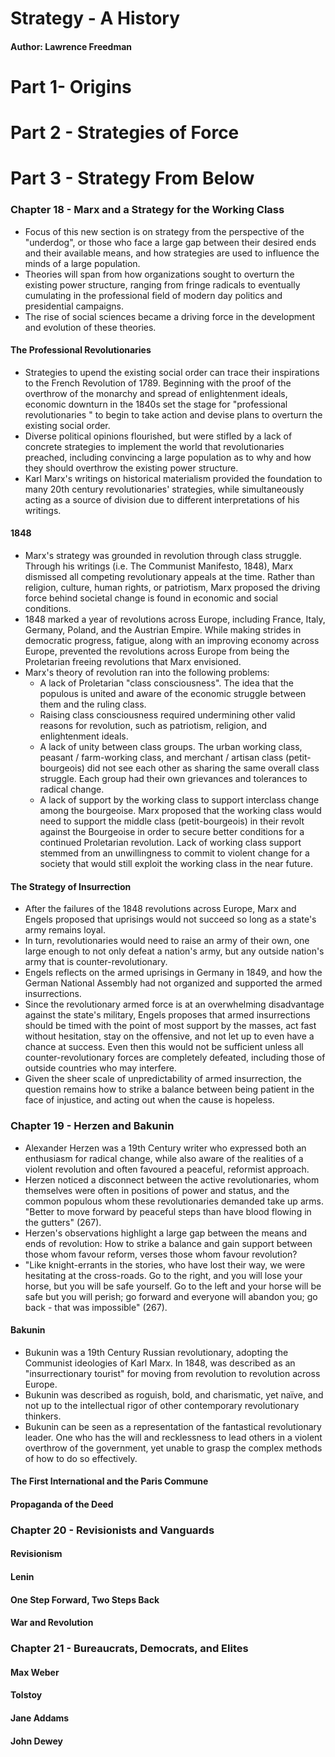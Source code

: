 # Strategy - A History

#### Author: Lawrence Freedman



# Part 1- Origins

# Part 2 - Strategies of Force

# Part 3 - Strategy From Below

### Chapter 18 - Marx and a Strategy for the Working Class

* Focus of this new section is on strategy from the perspective of the "underdog", or those who face a large gap between their desired ends and their available means, and how strategies are used to influence the minds of a large population.
* Theories will span from how organizations sought to overturn the existing power structure, ranging from fringe radicals to eventually cumulating in the professional field of modern day politics and presidential campaigns.
* The rise of social sciences became a driving force in the development and evolution of these theories.

#### The Professional Revolutionaries

* Strategies to upend the existing social order can trace their inspirations to the French Revolution of 1789. Beginning with the proof of the overthrow of the monarchy and spread of enlightenment ideals, economic downturn in the 1840s set the stage for "professional revolutionaries " to begin to take action and devise plans to overturn the existing social order. 
* Diverse political opinions flourished, but were stifled by a lack of concrete strategies to implement the world that revolutionaries preached, including convincing a large population as to why and how they should overthrow the existing power structure.
* Karl Marx's writings on historical materialism provided the foundation to many 20th century revolutionaries' strategies, while simultaneously acting as a source of division due to different interpretations of his writings.  

#### 1848

* Marx's strategy was grounded in revolution through class struggle. Through his writings (i.e. The Communist Manifesto, 1848), Marx dismissed all competing revolutionary appeals at the time. Rather than religion, culture, human rights, or patriotism, Marx proposed the driving force behind societal change is found in economic and social conditions.
* 1848 marked a year of revolutions across Europe, including France, Italy, Germany, Poland, and the Austrian Empire. While making strides in democratic progress, fatigue, along with an improving economy across Europe, prevented the revolutions across Europe from being the Proletarian freeing revolutions that Marx envisioned.
* Marx's theory of revolution ran into the following problems:
	* A lack of Proletarian "class consciousness". The idea that the populous is united and aware of the economic struggle between them and the ruling class.
	* Raising class consciousness required undermining other valid reasons for revolution, such as patriotism, religion, and enlightenment ideals.
	* A lack of unity between class groups. The urban working class, peasant / farm-working class, and merchant / artisan class (petit-bourgeois) did not see each other as sharing the same overall class struggle. Each group had their own grievances and tolerances to radical change.
	* A lack of support by the working class to support interclass change among the bourgeoise. Marx proposed that the working class would need to support the middle class (petit-bourgeois) in their revolt against the Bourgeoise in order to secure better conditions for a continued Proletarian revolution. Lack of working class support stemmed from an unwillingness to  commit to violent change for a society that would still exploit the working class in the near future.


#### The Strategy of Insurrection
* After the failures of the 1848 revolutions across Europe, Marx and Engels proposed that uprisings would not succeed so long as a state's army remains loyal.
* In turn, revolutionaries would need to raise an army of their own, one large enough to not only defeat a nation's army, but any outside nation's army that is counter-revolutionary.
* Engels reflects on the armed uprisings in Germany in 1849, and how the German National Assembly had not organized and supported the armed insurrections. 
* Since the revolutionary armed force is at an overwhelming disadvantage against the state's military, Engels proposes that armed insurrections should be timed with the point of most support by the masses, act fast without hesitation, stay on the offensive, and not let up to even have a chance at success. Even then this would not be sufficient unless all counter-revolutionary forces are completely defeated, including those of outside countries who may interfere.
* Given the sheer scale of unpredictability of armed insurrection, the question remains how to strike a balance between being patient in the face of injustice, and acting out when the cause is hopeless.



### Chapter 19 - Herzen and Bakunin

* Alexander Herzen was a 19th Century writer who expressed both an enthusiasm for radical change, while also aware of the realities of a violent revolution and often favoured a peaceful, reformist approach.
* Herzen noticed a disconnect between the active revolutionaries, whom themselves were often in positions of power and status, and the common populous whom these revolutionaries demanded take up arms. "Better to move forward by peaceful steps than have blood flowing in the gutters" (267).
* Herzen's observations highlight a large gap between the means and ends of revolution: How to strike a balance and gain support between those whom favour reform, verses those whom favour revolution?
* "Like knight-errants in the stories, who have lost their way, we were hesitating at the cross-roads. Go to the right, and you will lose your horse, but you will be safe yourself. Go to the left and your horse will be safe but you will perish; go forward and everyone will abandon you; go back - that was impossible" (267).
#### Bakunin
* Bukunin was a 19th Century Russian revolutionary, adopting the Communist ideologies of Karl Marx. In 1848, was described as an "insurrectionary tourist" for moving from revolution to revolution across Europe. 
* Bukunin was described as roguish, bold, and charismatic, yet naïve, and not up to the intellectual rigor of other contemporary revolutionary thinkers.
* Bukunin can be seen as a representation of the fantastical revolutionary leader. One who has the will and recklessness to lead others in a violent overthrow of the government, yet unable to grasp the complex methods of how to do so effectively.


#### The First International and the Paris Commune



#### Propaganda of the Deed


### Chapter 20 - Revisionists and Vanguards
#### Revisionism

#### Lenin

#### One Step Forward, Two Steps Back

#### War and Revolution

### Chapter 21 - Bureaucrats, Democrats, and Elites
#### Max Weber

#### Tolstoy

#### Jane Addams

#### John Dewey
